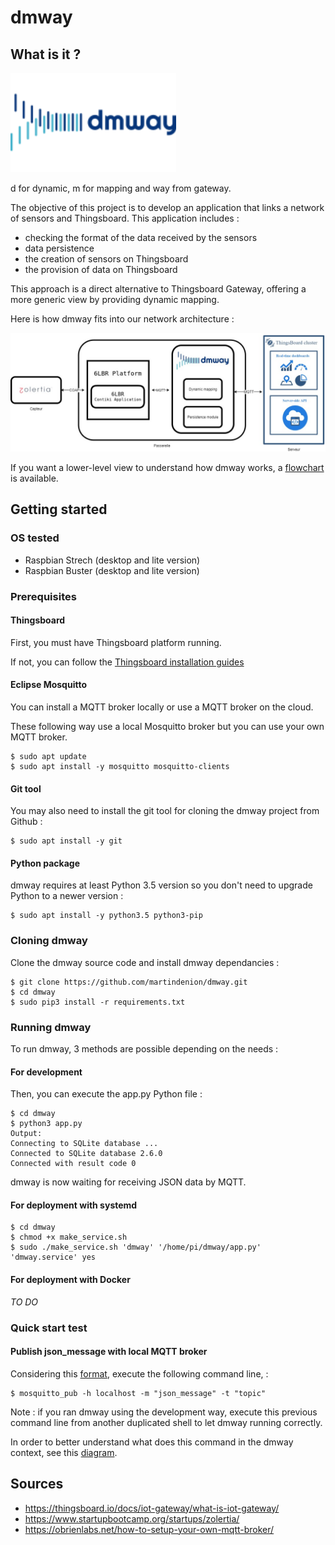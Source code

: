 # dmway

## What is it ?

<img src="./img/dmway2.png?raw=true" width="265" height="159">

d for dynamic, m for mapping and way from gateway.

The objective of this project is to develop an application that links a network of sensors and Thingsboard.
This application includes :
- checking the format of the data received by the sensors
- data persistence
- the creation of sensors on Thingsboard
- the provision of data on Thingsboard

This approach is a direct alternative to Thingsboard Gateway, offering a more generic view by providing dynamic mapping.

Here is how dmway fits into our network architecture :

<img src="./img/Zolertia-DMWAY-Thingsboard.jpg?raw=true">

If you want a lower-level view to understand how dmway works, a [flowchart](https://github.com/martindenion/dmway/wiki/dmway-flowchart) is available.

## Getting started

### OS tested

* Raspbian Strech (desktop and lite version)
* Raspbian Buster (desktop and lite version)

### Prerequisites

#### Thingsboard

First, you must have Thingsboard platform running.

If not, you can follow the [Thingsboard installation guides](https://thingsboard.io/docs/guides/#AnchorIDInstallationGuides)

#### Eclipse Mosquitto

You can install a MQTT broker locally or use a MQTT broker on the cloud.

These following way use a local Mosquitto broker but you can use your own MQTT broker.

```
$ sudo apt update
$ sudo apt install -y mosquitto mosquitto-clients
```

#### Git tool

You may also need to install the git tool for cloning the dmway project from Github :

```
$ sudo apt install -y git
```

#### Python package

dmway requires at least Python 3.5 version so you don't need to upgrade Python to a newer version : 

```
$ sudo apt install -y python3.5 python3-pip
```

### Cloning dmway

Clone the dmway source code and install dmway dependancies : 
```
$ git clone https://github.com/martindenion/dmway.git
$ cd dmway
$ sudo pip3 install -r requirements.txt
```

### Running dmway 

To run dmway, 3 methods are possible depending on the needs : 

#### For development 

Then, you can execute the app.py Python file :
```
$ cd dmway
$ python3 app.py
Output: 
Connecting to SQLite database ...
Connected to SQLite database 2.6.0
Connected with result code 0
```
dmway is now waiting for receiving JSON data by MQTT.

#### For deployment with systemd

```
$ cd dmway
$ chmod +x make_service.sh
$ sudo ./make_service.sh 'dmway' '/home/pi/dmway/app.py' 'dmway.service' yes
```

#### For deployment with Docker

*TO DO*

### Quick start test

#### Publish json_message with local MQTT broker

Considering this [format](https://github.com/martindenion/dmway/wiki/JSON-message-and-topic-format), execute the following command line,  :

```
$ mosquitto_pub -h localhost -m "json_message" -t "topic"
```

Note : if you ran dmway using the development way, execute this previous command line from another duplicated shell to let dmway running correctly.

In order to better understand what does this command in the dmway context, see this [diagram](https://github.com/martindenion/dmway/wiki/Pub-and-Sub-command-around-dmway).

## Sources

* https://thingsboard.io/docs/iot-gateway/what-is-iot-gateway/
* https://www.startupbootcamp.org/startups/zolertia/
* https://obrienlabs.net/how-to-setup-your-own-mqtt-broker/
